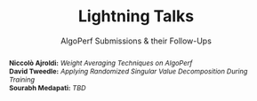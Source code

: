 ---
# Determines which item appears first on the schedule (lowest number (0) appears first)
sequence_id: 7

day: Tuesday, 11th

# Time of the event
time: 14:15 - 15:00

# Title of the event
title: "Lightning Talks"
subtitle: AlgoPerf Submissions & their Follow-Ups

# Speaker Info
speaker: Niccolò Ajroldi<br>David Tweedle<br>Sourabh Medapati
# webpage: /organizers
# affil: Buzz University
# affil_link: https://buzz.edu
# affil2: Buzz University
# affil2_link: https://buzz.edu

# Image
img: ../organizers/avatar.jpg
# img_link: /organizers

# Abstract
abstract: >
    **Niccolò Ajroldi:** *Weight Averaging Techniques on AlgoPerf*<br>
    **David Tweedle:** *Applying Randomized Singular Value Decomposition During Training*<br>
    **Sourabh Medapati:** *TBD*
---